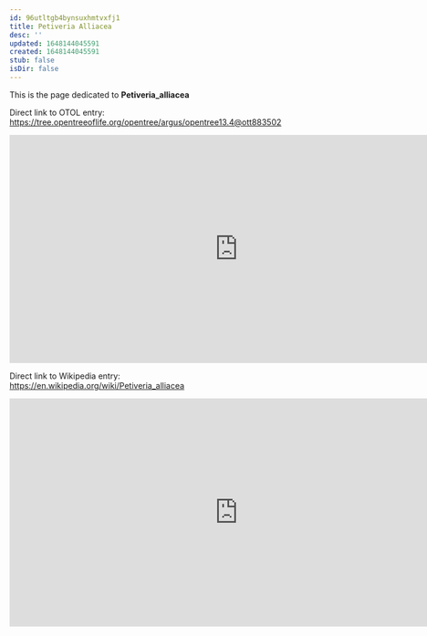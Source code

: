 ```yaml
---
id: 96utltgb4bynsuxhmtvxfj1
title: Petiveria Alliacea
desc: ''
updated: 1648144045591
created: 1648144045591
stub: false
isDir: false
---
```

This is the page dedicated to **Petiveria_alliacea**


Direct link to OTOL entry: https://tree.opentreeoflife.org/opentree/argus/opentree13.4@ott883502



<html>
    <body>
    <iframe src="https://tree.opentreeoflife.org/opentree/argus/opentree13.4@ott883502"
    width="800" height="400" frameborder="0" allowfullscreen> </iframe>
    </body>
</html>
    


Direct link to Wikipedia entry: https://en.wikipedia.org/wiki/Petiveria_alliacea



<html>
    <body>
    <iframe src="https://en.wikipedia.org/wiki/Petiveria_alliacea"
    width="800" height="400" frameborder="0" allowfullscreen> </iframe>
    </body>
</html>
    
